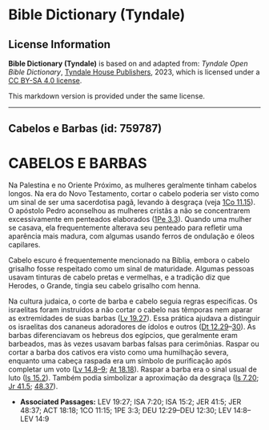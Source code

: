 # Bible Dictionary (Tyndale)

## License Information

**Bible Dictionary (Tyndale)** is based on and adapted from: _Tyndale Open Bible Dictionary_, [Tyndale House Publishers](https://tyndaleopenresources.com/), 2023, which is licensed under a [CC BY-SA 4.0 license](https://creativecommons.org/licenses/by-sa/4.0/legalcode.en).

This markdown version is provided under the same license.



--------------------------------

## Cabelos e Barbas (id: 759787)

CABELOS E BARBAS
================

Na Palestina e no Oriente Próximo, as mulheres geralmente tinham cabelos longos. Na era do Novo Testamento, cortar o cabelo poderia ser visto como um sinal de ser uma sacerdotisa pagã, levando à desgraça (veja [1Co 11\.15](https://ref.ly/1Cor11:15)). O apóstolo Pedro aconselhou as mulheres cristãs a não se concentrarem excessivamente em penteados elaborados ([1Pe 3\.3](https://ref.ly/1Pet3:3)). Quando uma mulher se casava, ela frequentemente alterava seu penteado para refletir uma aparência mais madura, com algumas usando ferros de ondulação e óleos capilares.

Cabelo escuro é frequentemente mencionado na Bíblia, embora o cabelo grisalho fosse respeitado como um sinal de maturidade. Algumas pessoas usavam tinturas de cabelo pretas e vermelhas, e a tradição diz que Herodes, o Grande, tingia seu cabelo grisalho com henna.

Na cultura judaica, o corte de barba e cabelo seguia regras específicas. Os israelitas foram instruídos a não cortar o cabelo nas têmporas nem aparar as extremidades de suas barbas ([Lv 19\.27](https://ref.ly/Lev19:27)). Essa prática ajudava a distinguir os israelitas dos cananeus adoradores de ídolos e outros ([Dt 12\.29](https://ref.ly/Deut12:29-Deut12:30)–[30](https://ref.ly/Deut12:29-Deut12:30)). As barbas diferenciavam os hebreus dos egípcios, que geralmente eram barbeados, mas às vezes usavam barbas falsas para cerimônias. Raspar ou cortar a barba dos cativos era visto como uma humilhação severa, enquanto uma cabeça raspada era um símbolo de purificação após completar um voto ([Lv 14\.8–9](https://ref.ly/Lev14:8-Lev14:9); [At 18\.18](https://ref.ly/Acts18:18)). Raspar a barba era o sinal usual de luto ([Is 15\.2](https://ref.ly/Isa15:2)). Também podia simbolizar a aproximação da desgraça ([Is 7\.20](https://ref.ly/Isa7:20); [Jr 41\.5](https://ref.ly/Jer41:5); [48\.37](https://ref.ly/Jer48:37)).

* **Associated Passages:** LEV 19:27; ISA 7:20; ISA 15:2; JER 41:5; JER 48:37; ACT 18:18; 1CO 11:15; 1PE 3:3; DEU 12:29–DEU 12:30; LEV 14:8–LEV 14:9

